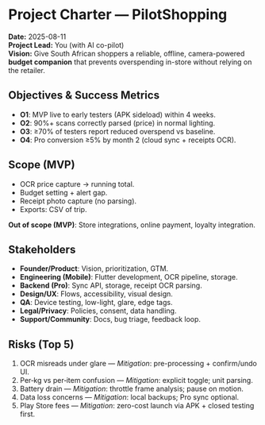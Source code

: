 # Project Charter — PilotShopping

**Date:** 2025-08-11  
**Project Lead:** You (with AI co-pilot)  
**Vision:** Give South African shoppers a reliable, offline, camera-powered **budget companion** that prevents overspending in-store without relying on the retailer.

## Objectives & Success Metrics
- **O1**: MVP live to early testers (APK sideload) within 4 weeks.  
- **O2**: 90%+ scans correctly parsed (price) in normal lighting.  
- **O3**: ≥70% of testers report reduced overspend vs baseline.  
- **O4**: Pro conversion ≥5% by month 2 (cloud sync + receipts OCR).

## Scope (MVP)
- OCR price capture → running total.
- Budget setting + alert gap.
- Receipt photo capture (no parsing).
- Exports: CSV of trip.

**Out of scope (MVP)**: Store integrations, online payment, loyalty integration.

## Stakeholders
- **Founder/Product**: Vision, prioritization, GTM.
- **Engineering (Mobile)**: Flutter development, OCR pipeline, storage.
- **Backend (Pro)**: Sync API, storage, receipt OCR parsing.
- **Design/UX**: Flows, accessibility, visual design.
- **QA**: Device testing, low-light, glare, edge tags.
- **Legal/Privacy**: Policies, consent, data handling.
- **Support/Community**: Docs, bug triage, feedback loop.

## Risks (Top 5)
1. OCR misreads under glare — *Mitigation*: pre-processing + confirm/undo UI.  
2. Per‑kg vs per‑item confusion — *Mitigation*: explicit toggle; unit parsing.  
3. Battery drain — *Mitigation*: throttle frame analysis; pause on motion.  
4. Data loss concerns — *Mitigation*: local backups; Pro sync optional.  
5. Play Store fees — *Mitigation*: zero-cost launch via APK + closed testing first.
